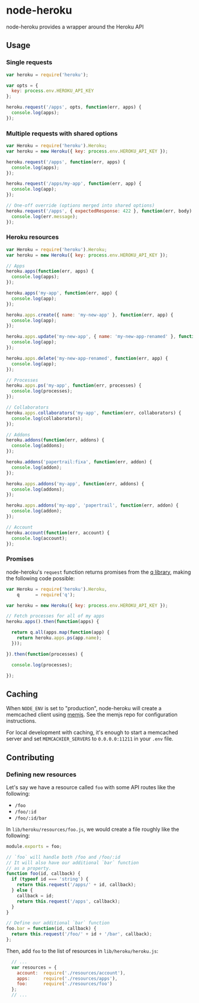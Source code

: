 # node-heroku

node-heroku provides a wrapper around the Heroku API

## Usage

### Single requests

```javascript
var heroku = require('heroku');

var opts = {
  key: process.env.HEROKU_API_KEY
};

heroku.request('/apps', opts, function(err, apps) {
  console.log(apps);
});
```

### Multiple requests with shared options

```javascript
var Heroku = require('heroku').Heroku;
var heroku = new Heroku({ key: process.env.HEROKU_API_KEY });

heroku.request('/apps', function(err, apps) {
  console.log(apps);
});

heroku.request('/apps/my-app', function(err, app) {
  console.log(app);
});

// One-off override (options merged into shared options)
heroku.request('/apps', { expectedResponse: 422 }, function(err, body) {
  console.log(err.message);
});
```

### Heroku resources

```javascript
var Heroku = require('heroku').Heroku;
var heroku = new Heroku({ key: process.env.HEROKU_API_KEY });

// Apps
heroku.apps(function(err, apps) {
  console.log(apps);
});

heroku.apps('my-app', function(err, app) {
  console.log(app);
});

heroku.apps.create({ name: 'my-new-app' }, function(err, app) {
  console.log(app);
});

heroku.apps.update('my-new-app', { name: 'my-new-app-renamed' }, function(err, app) {
  console.log(app);
});

heroku.apps.delete('my-new-app-renamed', function(err, app) {
  console.log(app);
});

// Processes
heroku.apps.ps('my-app', function(err, processes) {
  console.log(processes);
});

// Collaborators
heroku.apps.collaborators('my-app', function(err, collaborators) {
  console.log(collaborators);
});

// Addons
heroku.addons(function(err, addons) {
  console.log(addons);
});

heroku.addons('papertrail:fixa', function(err, addon) {
  console.log(addon);
});

heroku.apps.addons('my-app', function(err, addons) {
  console.log(addons);
});

heroku.apps.addons('my-app', 'papertrail', function(err, addon) {
  console.log(addon);
});

// Account
heroku.account(function(err, account) {
  console.log(account);
});
```

### Promises

node-heroku's `request` function returns promises from the [q library](https://github.com/kriskowal/q), making the following code possible:

```javascript
var Heroku = require('heroku').Heroku,
    q      = require('q');

var heroku = new Heroku({ key: process.env.HEROKU_API_KEY });

// Fetch processes for all of my apps
heroku.apps().then(function(apps) {

  return q.all(apps.map(function(app) {
    return heroku.apps.ps(app.name);
  }));

}).then(function(processes) {

  console.log(processes);

});
```

## Caching

When `NODE_ENV` is set to "production", node-heroku will create a memcached client using [memjs](https://github.com/alevy/memjs). See the memjs repo for configuration instructions.

For local development with caching, it's enough to start a memcached server and set `MEMCACHIER_SERVERS` to `0.0.0.0:11211` in your `.env` file.

## Contributing

### Defining new resources

Let's say we have a resource called `foo` with some API routes like the following:

* `/foo`
* `/foo/:id`
* `/foo/:id/bar`

In `lib/heroku/resources/foo.js`, we would create a file roughly like the following:

```javascript
module.exports = foo;

// `foo` will handle both /foo and /foo/:id
// It will also have our additional `bar` function
// as a property.
function foo(id, callback) {
  if (typeof id === 'string') {
    return this.request('/apps/' + id, callback);
  } else {
    callback = id;
    return this.request('/apps', callback);
  }
}

// Define our additional `bar` function
foo.bar = function(id, callback) {
  return this.request('/foo/' + id + '/bar', callback);
};
```

Then, add `foo` to the list of resources in `lib/heroku/heroku.js`:

```javascript
  // ...
  var resources = {
    account:  require('./resources/account'),
    apps:     require('./resources/apps'),
    foo:      require('./resources/foo')
  };
  // ...
```
